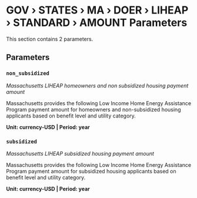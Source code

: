 # GOV › STATES › MA › DOER › LIHEAP › STANDARD › AMOUNT Parameters

This section contains 2 parameters.

## Parameters

### `non_subsidized`
*Massachusetts LIHEAP homeowners and non subsidized housing payment amount*

Massachusetts provides the following Low Income Home Energy Assistance Program payment amount for homeowners and non-subsidized housing applicants based on benefit level and utility category.

**Unit: currency-USD | Period: year**


### `subsidized`
*Massachusetts LIHEAP subsidized housing payment amount*

Massachusetts provides the following Low Income Home Energy Assistance Program payment amount for subsidized housing applicants based on benefit level and utility category.

**Unit: currency-USD | Period: year**

